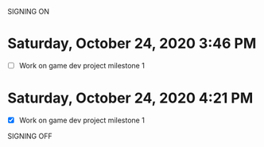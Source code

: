 SIGNING ON
# Saturday, October 24, 2020 3:46 PM
- [ ] Work on game dev project milestone 1


# Saturday, October 24, 2020 4:21 PM
- [x] Work on game dev project milestone 1

SIGNING OFF